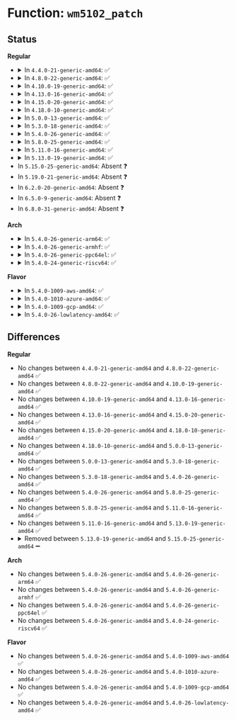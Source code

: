 # Function: <code>wm5102_patch</code>

## Status
<b>Regular</b>
<ul>
<li>
<details>
<summary>In <code>4.4.0-21-generic-amd64</code>: ✅</summary>

```c
int wm5102_patch(struct arizona * arizona)
```

```json
{
  "name": "wm5102_patch",
  "collision_type": "Unique Global",
  "inline_type": "No",
  "funcs": [
    {
      "addr": 18446744071584609616,
      "name": "wm5102_patch",
      "external": true,
      "loc": "drivers/mfd/wm5102-tables.c:81",
      "file": "drivers/mfd/wm5102-tables.c",
      "inline": "seen, unknown",
      "caller_inline": [],
      "caller_func": [
        "drivers/mfd/arizona-core.c:arizona_runtime_resume"
      ]
    }
  ],
  "symbols": [
    {
      "addr": 18446744071584609616,
      "name": "wm5102_patch",
      "section": ".text",
      "bind": "STB_GLOBAL",
      "size": 53
    }
  ]
}
```
</details>
</li>
<li>
<details>
<summary>In <code>4.8.0-22-generic-amd64</code>: ✅</summary>

```c
int wm5102_patch(struct arizona * arizona)
```

```json
{
  "name": "wm5102_patch",
  "collision_type": "Unique Global",
  "inline_type": "No",
  "funcs": [
    {
      "addr": 18446744071584958560,
      "name": "wm5102_patch",
      "external": true,
      "loc": "drivers/mfd/wm5102-tables.c:81",
      "file": "drivers/mfd/wm5102-tables.c",
      "inline": "seen, unknown",
      "caller_inline": [],
      "caller_func": [
        "drivers/mfd/arizona-core.c:arizona_runtime_resume"
      ]
    }
  ],
  "symbols": [
    {
      "addr": 18446744071584958560,
      "name": "wm5102_patch",
      "section": ".text",
      "bind": "STB_GLOBAL",
      "size": 53
    }
  ]
}
```
</details>
</li>
<li>
<details>
<summary>In <code>4.10.0-19-generic-amd64</code>: ✅</summary>

```c
int wm5102_patch(struct arizona * arizona)
```

```json
{
  "name": "wm5102_patch",
  "collision_type": "Unique Global",
  "inline_type": "No",
  "funcs": [
    {
      "addr": 18446744071585142176,
      "name": "wm5102_patch",
      "external": true,
      "loc": "drivers/mfd/wm5102-tables.c:81",
      "file": "drivers/mfd/wm5102-tables.c",
      "inline": "seen, unknown",
      "caller_inline": [],
      "caller_func": [
        "drivers/mfd/arizona-core.c:arizona_runtime_resume"
      ]
    }
  ],
  "symbols": [
    {
      "addr": 18446744071585142176,
      "name": "wm5102_patch",
      "section": ".text",
      "bind": "STB_GLOBAL",
      "size": 53
    }
  ]
}
```
</details>
</li>
<li>
<details>
<summary>In <code>4.13.0-16-generic-amd64</code>: ✅</summary>

```c
int wm5102_patch(struct arizona * arizona)
```

```json
{
  "name": "wm5102_patch",
  "collision_type": "Unique Global",
  "inline_type": "No",
  "funcs": [
    {
      "addr": 18446744071585223824,
      "name": "wm5102_patch",
      "external": true,
      "loc": "drivers/mfd/wm5102-tables.c:81",
      "file": "drivers/mfd/wm5102-tables.c",
      "inline": "seen, unknown",
      "caller_inline": [],
      "caller_func": [
        "drivers/mfd/arizona-core.c:arizona_runtime_resume"
      ]
    }
  ],
  "symbols": [
    {
      "addr": 18446744071585223824,
      "name": "wm5102_patch",
      "section": ".text",
      "bind": "STB_GLOBAL",
      "size": 53
    }
  ]
}
```
</details>
</li>
<li>
<details>
<summary>In <code>4.15.0-20-generic-amd64</code>: ✅</summary>

```c
int wm5102_patch(struct arizona * arizona)
```

```json
{
  "name": "wm5102_patch",
  "collision_type": "Unique Global",
  "inline_type": "No",
  "funcs": [
    {
      "addr": 18446744071585651504,
      "name": "wm5102_patch",
      "external": true,
      "loc": "drivers/mfd/wm5102-tables.c:81",
      "file": "drivers/mfd/wm5102-tables.c",
      "inline": "seen, unknown",
      "caller_inline": [],
      "caller_func": [
        "drivers/mfd/arizona-core.c:arizona_runtime_resume"
      ]
    }
  ],
  "symbols": [
    {
      "addr": 18446744071585651504,
      "name": "wm5102_patch",
      "section": ".text",
      "bind": "STB_GLOBAL",
      "size": 53
    }
  ]
}
```
</details>
</li>
<li>
<details>
<summary>In <code>4.18.0-10-generic-amd64</code>: ✅</summary>

```c
int wm5102_patch(struct arizona * arizona)
```

```json
{
  "name": "wm5102_patch",
  "collision_type": "Unique Global",
  "inline_type": "No",
  "funcs": [
    {
      "addr": 18446744071585896208,
      "name": "wm5102_patch",
      "external": true,
      "loc": "drivers/mfd/wm5102-tables.c:81",
      "file": "drivers/mfd/wm5102-tables.c",
      "inline": "seen, unknown",
      "caller_inline": [],
      "caller_func": [
        "drivers/mfd/arizona-core.c:arizona_runtime_resume"
      ]
    }
  ],
  "symbols": [
    {
      "addr": 18446744071585896208,
      "name": "wm5102_patch",
      "section": ".text",
      "bind": "STB_GLOBAL",
      "size": 54
    }
  ]
}
```
</details>
</li>
<li>
<details>
<summary>In <code>5.0.0-13-generic-amd64</code>: ✅</summary>

```c
int wm5102_patch(struct arizona * arizona)
```

```json
{
  "name": "wm5102_patch",
  "collision_type": "Unique Global",
  "inline_type": "No",
  "funcs": [
    {
      "addr": 18446744071586031984,
      "name": "wm5102_patch",
      "external": true,
      "loc": "drivers/mfd/wm5102-tables.c:81",
      "file": "drivers/mfd/wm5102-tables.c",
      "inline": "seen, unknown",
      "caller_inline": [],
      "caller_func": [
        "drivers/mfd/arizona-core.c:arizona_runtime_resume"
      ]
    }
  ],
  "symbols": [
    {
      "addr": 18446744071586031984,
      "name": "wm5102_patch",
      "section": ".text",
      "bind": "STB_GLOBAL",
      "size": 54
    }
  ]
}
```
</details>
</li>
<li>
<details>
<summary>In <code>5.3.0-18-generic-amd64</code>: ✅</summary>

```c
int wm5102_patch(struct arizona * arizona)
```

```json
{
  "name": "wm5102_patch",
  "collision_type": "Unique Global",
  "inline_type": "No",
  "funcs": [
    {
      "addr": 18446744071586274288,
      "name": "wm5102_patch",
      "external": true,
      "loc": "drivers/mfd/wm5102-tables.c:78",
      "file": "drivers/mfd/wm5102-tables.c",
      "inline": "seen, unknown",
      "caller_inline": [],
      "caller_func": [
        "drivers/mfd/arizona-core.c:arizona_runtime_resume"
      ]
    }
  ],
  "symbols": [
    {
      "addr": 18446744071586274288,
      "name": "wm5102_patch",
      "section": ".text",
      "bind": "STB_GLOBAL",
      "size": 54
    }
  ]
}
```
</details>
</li>
<li>
<details>
<summary>In <code>5.4.0-26-generic-amd64</code>: ✅</summary>

```c
int wm5102_patch(struct arizona * arizona)
```

```json
{
  "name": "wm5102_patch",
  "collision_type": "Unique Global",
  "inline_type": "No",
  "funcs": [
    {
      "addr": 18446744071586422528,
      "name": "wm5102_patch",
      "external": true,
      "loc": "drivers/mfd/wm5102-tables.c:78",
      "file": "drivers/mfd/wm5102-tables.c",
      "inline": "seen, unknown",
      "caller_inline": [],
      "caller_func": [
        "drivers/mfd/arizona-core.c:arizona_runtime_resume"
      ]
    }
  ],
  "symbols": [
    {
      "addr": 18446744071586422528,
      "name": "wm5102_patch",
      "section": ".text",
      "bind": "STB_GLOBAL",
      "size": 54
    }
  ]
}
```
</details>
</li>
<li>
<details>
<summary>In <code>5.8.0-25-generic-amd64</code>: ✅</summary>

```c
int wm5102_patch(struct arizona * arizona)
```

```json
{
  "name": "wm5102_patch",
  "collision_type": "Unique Global",
  "inline_type": "No",
  "funcs": [
    {
      "addr": 18446744071587198944,
      "name": "wm5102_patch",
      "external": true,
      "loc": "drivers/mfd/wm5102-tables.c:78",
      "file": "drivers/mfd/wm5102-tables.c",
      "inline": "seen, unknown",
      "caller_inline": [],
      "caller_func": [
        "drivers/mfd/arizona-core.c:arizona_runtime_resume"
      ]
    }
  ],
  "symbols": [
    {
      "addr": 18446744071587198944,
      "name": "wm5102_patch",
      "section": ".text",
      "bind": "STB_GLOBAL",
      "size": 54
    }
  ]
}
```
</details>
</li>
<li>
<details>
<summary>In <code>5.11.0-16-generic-amd64</code>: ✅</summary>

```c
int wm5102_patch(struct arizona * arizona)
```

```json
{
  "name": "wm5102_patch",
  "collision_type": "Unique Global",
  "inline_type": "No",
  "funcs": [
    {
      "addr": 18446744071587275472,
      "name": "wm5102_patch",
      "external": true,
      "loc": "drivers/mfd/wm5102-tables.c:78",
      "file": "drivers/mfd/wm5102-tables.c",
      "inline": "seen, unknown",
      "caller_inline": [],
      "caller_func": [
        "drivers/mfd/arizona-core.c:arizona_runtime_resume"
      ]
    }
  ],
  "symbols": [
    {
      "addr": 18446744071587275472,
      "name": "wm5102_patch",
      "section": ".text",
      "bind": "STB_GLOBAL",
      "size": 54
    }
  ]
}
```
</details>
</li>
<li>
<details>
<summary>In <code>5.13.0-19-generic-amd64</code>: ✅</summary>

```c
int wm5102_patch(struct arizona * arizona)
```

```json
{
  "name": "wm5102_patch",
  "collision_type": "Unique Global",
  "inline_type": "No",
  "funcs": [
    {
      "addr": 18446744071587163696,
      "name": "wm5102_patch",
      "external": true,
      "loc": "drivers/mfd/wm5102-tables.c:78",
      "file": "drivers/mfd/wm5102-tables.c",
      "inline": "seen, unknown",
      "caller_inline": [],
      "caller_func": [
        "drivers/mfd/arizona-core.c:arizona_runtime_resume"
      ]
    }
  ],
  "symbols": [
    {
      "addr": 18446744071587163696,
      "name": "wm5102_patch",
      "section": ".text",
      "bind": "STB_GLOBAL",
      "size": 54
    }
  ]
}
```
</details>
</li>
<li>
In <code>5.15.0-25-generic-amd64</code>: Absent ❓
</li>
<li>
In <code>5.19.0-21-generic-amd64</code>: Absent ❓
</li>
<li>
In <code>6.2.0-20-generic-amd64</code>: Absent ❓
</li>
<li>
In <code>6.5.0-9-generic-amd64</code>: Absent ❓
</li>
<li>
In <code>6.8.0-31-generic-amd64</code>: Absent ❓
</li>
</ul>
<b>Arch</b>
<ul>
<li>
<details>
<summary>In <code>5.4.0-26-generic-arm64</code>: ✅</summary>

```c
int wm5102_patch(struct arizona * arizona)
```

```json
{
  "name": "wm5102_patch",
  "collision_type": "Unique Global",
  "inline_type": "No",
  "funcs": [
    {
      "addr": 18446603336499285168,
      "name": "wm5102_patch",
      "external": true,
      "loc": "drivers/mfd/wm5102-tables.c:78",
      "file": "drivers/mfd/wm5102-tables.c",
      "inline": "seen, unknown",
      "caller_inline": [],
      "caller_func": [
        "drivers/mfd/arizona-core.c:arizona_runtime_resume"
      ]
    }
  ],
  "symbols": [
    {
      "addr": 18446603336499285168,
      "name": "wm5102_patch",
      "section": ".text",
      "bind": "STB_GLOBAL",
      "size": 72
    }
  ]
}
```
</details>
</li>
<li>
<details>
<summary>In <code>5.4.0-26-generic-armhf</code>: ✅</summary>

```c
int wm5102_patch(struct arizona * arizona)
```

```json
{
  "name": "wm5102_patch",
  "collision_type": "Unique Global",
  "inline_type": "No",
  "funcs": [
    {
      "addr": 3231811960,
      "name": "wm5102_patch",
      "external": true,
      "loc": "drivers/mfd/wm5102-tables.c:78",
      "file": "drivers/mfd/wm5102-tables.c",
      "inline": "seen, unknown",
      "caller_inline": [],
      "caller_func": [
        "drivers/mfd/arizona-core.c:arizona_runtime_resume"
      ]
    }
  ],
  "symbols": [
    {
      "addr": 3231811960,
      "name": "wm5102_patch",
      "section": ".text",
      "bind": "STB_GLOBAL",
      "size": 64
    }
  ]
}
```
</details>
</li>
<li>
<details>
<summary>In <code>5.4.0-26-generic-ppc64el</code>: ✅</summary>

```c
int wm5102_patch(struct arizona * arizona)
```

```json
{
  "name": "wm5102_patch",
  "collision_type": "Unique Global",
  "inline_type": "No",
  "funcs": [
    {
      "addr": 13835058055292480688,
      "name": "wm5102_patch",
      "external": true,
      "loc": "drivers/mfd/wm5102-tables.c:78",
      "file": "drivers/mfd/wm5102-tables.c",
      "inline": "seen, unknown",
      "caller_inline": [],
      "caller_func": [
        "drivers/mfd/arizona-core.c:arizona_runtime_resume"
      ]
    }
  ],
  "symbols": [
    {
      "addr": 13835058055292480688,
      "name": "wm5102_patch",
      "section": ".text",
      "bind": "STB_GLOBAL",
      "size": 120
    }
  ]
}
```
</details>
</li>
<li>
<details>
<summary>In <code>5.4.0-24-generic-riscv64</code>: ✅</summary>

```c
int wm5102_patch(struct arizona * arizona)
```

```json
{
  "name": "wm5102_patch",
  "collision_type": "Unique Global",
  "inline_type": "No",
  "funcs": [
    {
      "addr": 18446743936276539040,
      "name": "wm5102_patch",
      "external": true,
      "loc": "drivers/mfd/wm5102-tables.c:78",
      "file": "drivers/mfd/wm5102-tables.c",
      "inline": "seen, unknown",
      "caller_inline": [],
      "caller_func": [
        "drivers/mfd/arizona-core.c:arizona_runtime_resume"
      ]
    }
  ],
  "symbols": [
    {
      "addr": 18446743936276539040,
      "name": "wm5102_patch",
      "section": ".text",
      "bind": "STB_GLOBAL",
      "size": 88
    }
  ]
}
```
</details>
</li>
</ul>
<b>Flavor</b>
<ul>
<li>
<details>
<summary>In <code>5.4.0-1009-aws-amd64</code>: ✅</summary>

```c
int wm5102_patch(struct arizona * arizona)
```

```json
{
  "name": "wm5102_patch",
  "collision_type": "Unique Global",
  "inline_type": "No",
  "funcs": [
    {
      "addr": 18446744071586176096,
      "name": "wm5102_patch",
      "external": true,
      "loc": "drivers/mfd/wm5102-tables.c:78",
      "file": "drivers/mfd/wm5102-tables.c",
      "inline": "seen, unknown",
      "caller_inline": [],
      "caller_func": [
        "drivers/mfd/arizona-core.c:arizona_runtime_resume"
      ]
    }
  ],
  "symbols": [
    {
      "addr": 18446744071586176096,
      "name": "wm5102_patch",
      "section": ".text",
      "bind": "STB_GLOBAL",
      "size": 54
    }
  ]
}
```
</details>
</li>
<li>
<details>
<summary>In <code>5.4.0-1010-azure-amd64</code>: ✅</summary>

```c
int wm5102_patch(struct arizona * arizona)
```

```json
{
  "name": "wm5102_patch",
  "collision_type": "Unique Global",
  "inline_type": "No",
  "funcs": [
    {
      "addr": 18446744071585995376,
      "name": "wm5102_patch",
      "external": true,
      "loc": "drivers/mfd/wm5102-tables.c:78",
      "file": "drivers/mfd/wm5102-tables.c",
      "inline": "seen, unknown",
      "caller_inline": [],
      "caller_func": [
        "drivers/mfd/arizona-core.c:arizona_runtime_resume"
      ]
    }
  ],
  "symbols": [
    {
      "addr": 18446744071585995376,
      "name": "wm5102_patch",
      "section": ".text",
      "bind": "STB_GLOBAL",
      "size": 54
    }
  ]
}
```
</details>
</li>
<li>
<details>
<summary>In <code>5.4.0-1009-gcp-amd64</code>: ✅</summary>

```c
int wm5102_patch(struct arizona * arizona)
```

```json
{
  "name": "wm5102_patch",
  "collision_type": "Unique Global",
  "inline_type": "No",
  "funcs": [
    {
      "addr": 18446744071586370496,
      "name": "wm5102_patch",
      "external": true,
      "loc": "drivers/mfd/wm5102-tables.c:78",
      "file": "drivers/mfd/wm5102-tables.c",
      "inline": "seen, unknown",
      "caller_inline": [],
      "caller_func": [
        "drivers/mfd/arizona-core.c:arizona_runtime_resume"
      ]
    }
  ],
  "symbols": [
    {
      "addr": 18446744071586370496,
      "name": "wm5102_patch",
      "section": ".text",
      "bind": "STB_GLOBAL",
      "size": 54
    }
  ]
}
```
</details>
</li>
<li>
<details>
<summary>In <code>5.4.0-26-lowlatency-amd64</code>: ✅</summary>

```c
int wm5102_patch(struct arizona * arizona)
```

```json
{
  "name": "wm5102_patch",
  "collision_type": "Unique Global",
  "inline_type": "No",
  "funcs": [
    {
      "addr": 18446744071586482176,
      "name": "wm5102_patch",
      "external": true,
      "loc": "drivers/mfd/wm5102-tables.c:78",
      "file": "drivers/mfd/wm5102-tables.c",
      "inline": "seen, unknown",
      "caller_inline": [],
      "caller_func": [
        "drivers/mfd/arizona-core.c:arizona_runtime_resume"
      ]
    }
  ],
  "symbols": [
    {
      "addr": 18446744071586482176,
      "name": "wm5102_patch",
      "section": ".text",
      "bind": "STB_GLOBAL",
      "size": 54
    }
  ]
}
```
</details>
</li>
</ul>

## Differences
<b>Regular</b>
<ul>
<li>
No changes between <code>4.4.0-21-generic-amd64</code> and <code>4.8.0-22-generic-amd64</code> ✅
</li>
<li>
No changes between <code>4.8.0-22-generic-amd64</code> and <code>4.10.0-19-generic-amd64</code> ✅
</li>
<li>
No changes between <code>4.10.0-19-generic-amd64</code> and <code>4.13.0-16-generic-amd64</code> ✅
</li>
<li>
No changes between <code>4.13.0-16-generic-amd64</code> and <code>4.15.0-20-generic-amd64</code> ✅
</li>
<li>
No changes between <code>4.15.0-20-generic-amd64</code> and <code>4.18.0-10-generic-amd64</code> ✅
</li>
<li>
No changes between <code>4.18.0-10-generic-amd64</code> and <code>5.0.0-13-generic-amd64</code> ✅
</li>
<li>
No changes between <code>5.0.0-13-generic-amd64</code> and <code>5.3.0-18-generic-amd64</code> ✅
</li>
<li>
No changes between <code>5.3.0-18-generic-amd64</code> and <code>5.4.0-26-generic-amd64</code> ✅
</li>
<li>
No changes between <code>5.4.0-26-generic-amd64</code> and <code>5.8.0-25-generic-amd64</code> ✅
</li>
<li>
No changes between <code>5.8.0-25-generic-amd64</code> and <code>5.11.0-16-generic-amd64</code> ✅
</li>
<li>
No changes between <code>5.11.0-16-generic-amd64</code> and <code>5.13.0-19-generic-amd64</code> ✅
</li>
<li>
<details>
<summary>Removed between <code>5.13.0-19-generic-amd64</code> and <code>5.15.0-25-generic-amd64</code> ➖</summary>

```c
int wm5102_patch(struct arizona * arizona)
```
</details>
</li>
</ul>
<b>Arch</b>
<ul>
<li>
No changes between <code>5.4.0-26-generic-amd64</code> and <code>5.4.0-26-generic-arm64</code> ✅
</li>
<li>
No changes between <code>5.4.0-26-generic-amd64</code> and <code>5.4.0-26-generic-armhf</code> ✅
</li>
<li>
No changes between <code>5.4.0-26-generic-amd64</code> and <code>5.4.0-26-generic-ppc64el</code> ✅
</li>
<li>
No changes between <code>5.4.0-26-generic-amd64</code> and <code>5.4.0-24-generic-riscv64</code> ✅
</li>
</ul>
<b>Flavor</b>
<ul>
<li>
No changes between <code>5.4.0-26-generic-amd64</code> and <code>5.4.0-1009-aws-amd64</code> ✅
</li>
<li>
No changes between <code>5.4.0-26-generic-amd64</code> and <code>5.4.0-1010-azure-amd64</code> ✅
</li>
<li>
No changes between <code>5.4.0-26-generic-amd64</code> and <code>5.4.0-1009-gcp-amd64</code> ✅
</li>
<li>
No changes between <code>5.4.0-26-generic-amd64</code> and <code>5.4.0-26-lowlatency-amd64</code> ✅
</li>
</ul>
